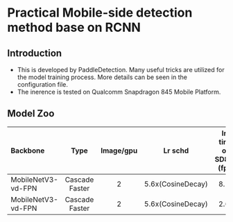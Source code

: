 # Practical Mobile-side detection method base on RCNN

## Introduction

* This is developed by PaddleDetection. Many useful tricks are utilized for the model training process. More details can be seen in the configuration file.
* The inerence is tested on Qualcomm Snapdragon 845 Mobile Platform.


## Model Zoo

| Backbone                | Type     | Image/gpu | Lr schd | Inf time on SD845 (fps) | Box AP | Mask AP |                           Download                           |
| :---------------------- | :-------------:  | :-------: | :-----: | :------------: | :----: | :-----: | :----------------------------------------------------------: |
| MobileNetV3-vd-FPN         | Cascade Faster     |     2     |   5.6x(CosineDecay)    |     8.13     |  25.0  |    -    | [model](https://paddlemodels.bj.bcebos.com/object_detection/cascade_rcnn_mobilenetv3_fpn_320.tar) |
| MobileNetV3-vd-FPN         | Cascade Faster     |     2     |   5.6x(CosineDecay)    |     2.66     |  30.2  |    -    | [model](https://paddlemodels.bj.bcebos.com/object_detection/cascade_rcnn_mobilenetv3_fpn_640.tar) |
